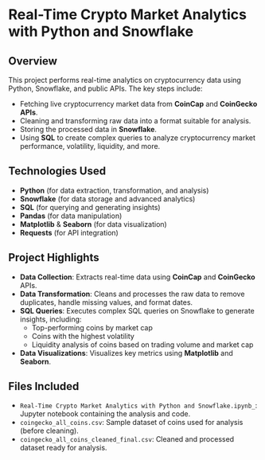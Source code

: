 # Real-Time Crypto Market Analytics with Python and Snowflake

## Overview
This project performs real-time analytics on cryptocurrency data using Python, Snowflake, and public APIs. The key steps include:
- Fetching live cryptocurrency market data from **CoinCap** and **CoinGecko APIs**.
- Cleaning and transforming raw data into a format suitable for analysis.
- Storing the processed data in **Snowflake**.
- Using **SQL** to create complex queries to analyze cryptocurrency market performance, volatility, liquidity, and more.

## Technologies Used
- **Python** (for data extraction, transformation, and analysis)
- **Snowflake** (for data storage and advanced analytics)
- **SQL** (for querying and generating insights)
- **Pandas** (for data manipulation)
- **Matplotlib** & **Seaborn** (for data visualization)
- **Requests** (for API integration)

## Project Highlights
- **Data Collection**: Extracts real-time data using **CoinCap** and **CoinGecko** APIs.
- **Data Transformation**: Cleans and processes the raw data to remove duplicates, handle missing values, and format dates.
- **SQL Queries**: Executes complex SQL queries on Snowflake to generate insights, including:
  - Top-performing coins by market cap
  - Coins with the highest volatility
  - Liquidity analysis of coins based on trading volume and market cap
- **Data Visualizations**: Visualizes key metrics using **Matplotlib** and **Seaborn**.

## Files Included
- `Real-Time Crypto Market Analytics with Python and Snowflake.ipynb_`: Jupyter notebook containing the analysis and code.
- `coingecko_all_coins.csv`: Sample dataset of coins used for analysis (before cleaning).
- `coingecko_all_coins_cleaned_final.csv`: Cleaned and processed dataset ready for analysis.
